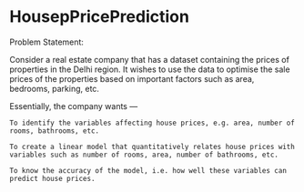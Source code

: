 # HousepPricePrediction
Problem Statement:

Consider a real estate company that has a dataset containing the prices of properties in the Delhi region. It wishes to use the data to optimise the sale prices of the properties based on important factors such as area, bedrooms, parking, etc.

Essentially, the company wants —

    To identify the variables affecting house prices, e.g. area, number of rooms, bathrooms, etc.

    To create a linear model that quantitatively relates house prices with variables such as number of rooms, area, number of bathrooms, etc.

    To know the accuracy of the model, i.e. how well these variables can predict house prices.

